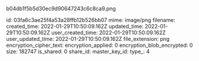 b04db1f5b5d30ec9d90647243c6c8ca9.png

id: 03fa6c3ae25f4a53a28ffb12b526bb07
mime: image/png
filename: 
created_time: 2022-01-29T10:50:09.162Z
updated_time: 2022-01-29T10:50:09.162Z
user_created_time: 2022-01-29T10:50:09.162Z
user_updated_time: 2022-01-29T10:50:09.162Z
file_extension: png
encryption_cipher_text: 
encryption_applied: 0
encryption_blob_encrypted: 0
size: 182747
is_shared: 0
share_id: 
master_key_id: 
type_: 4